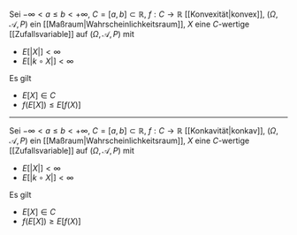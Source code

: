 Sei $-\infty \lt a \le b \lt +\infty$, $C = [a, b] \subset \mathbb{R}$, $f : C \to \mathbb{R}$ [[Konvexität|konvex]], $(\Omega, \mathcal{A}, P)$ ein [[Maßraum|Wahrscheinlichkeitsraum]], $X$ eine $C$-wertige [[Zufallsvariable]] auf $(\Omega, \mathcal{A}, P)$ mit
- $E[|X|] \lt \infty$
- $E[|k \circ X|] \lt \infty$

Es gilt
- $E[X] \in C$
- $f(E[X]) \le E[f(X)]$

---

Sei $-\infty \lt a \le b \lt +\infty$, $C = [a, b] \subset \mathbb{R}$, $f : C \to \mathbb{R}$ [[Konkavität|konkav]], $(\Omega, \mathcal{A}, P)$ ein [[Maßraum|Wahrscheinlichkeitsraum]], $X$ eine $C$-wertige [[Zufallsvariable]] auf $(\Omega, \mathcal{A}, P)$ mit
- $E[|X|] \lt \infty$
- $E[|k \circ X|] \lt \infty$

Es gilt
- $E[X] \in C$
- $f(E[X]) \ge E[f(X)]$
